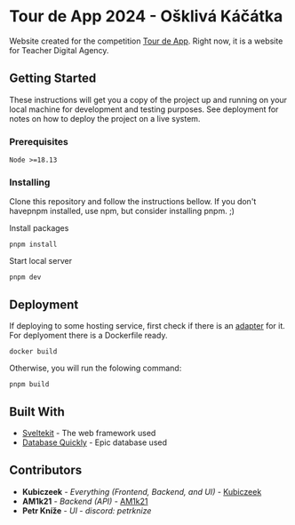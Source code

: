 # Tour de App 2024 - Ošklivá Káčátka

Website created for the competition [Tour de App](https://tourdeapp.cz/). Right now, it is a website for Teacher Digital Agency.

## Getting Started

These instructions will get you a copy of the project up and running on your local machine for development and testing purposes. See deployment for notes on how to deploy the project on a live system.

### Prerequisites

```
Node >=18.13
```

### Installing

Clone this repository and follow the instructions bellow. If you don't havepnpm installed, use npm, but
consider installing pnpm. ;)

Install packages

```
pnpm install
```

Start local server

```
pnpm dev
```

## Deployment

If deploying to some hosting service, first check if there is an [adapter](https://kit.svelte.dev/docs/adapters) for it.
For deplyoment there is a Dockerfile ready.

```
docker build
```

Otherwise, you will run the folowing command:

```
pnpm build
```

## Built With

- [Sveltekit](https://kit.svelte.dev/) - The web framework used
- [Database Quickly](https://github.com/Kubiczeek/Database-quickly) - Epic database used

## Contributors

- **Kubiczeek** - _Everything (Frontend, Backend, and UI)_ - [Kubiczeek](https://github.com/Kubiczeek)
- **AM1k21** - _Backend (API)_ - [AM1k21](https://github.com/AM1k21)
- **Petr Kníže** - _UI_ - _discord: petrknize_

